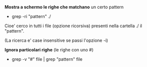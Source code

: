**Mostra a schermo le righe che matchano** un certo pattern
* grep -ri "pattern" ./

Cioe' cerco in tutti i file (opzione ricorsiva) presenti nella cartella ./ il "pattern". 

(La ricerca e' case insensitive se passi l'opzione -i)

**Ignora particolari righe** (le righe con uno #)
* grep -v "#" file | grep "pattern" file


